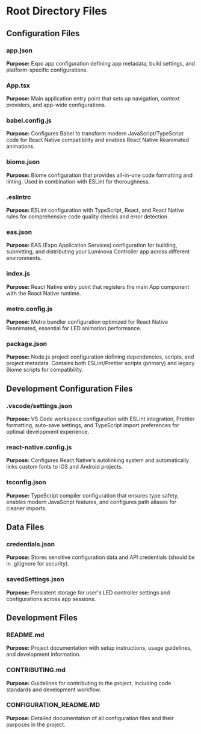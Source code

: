 # Root Directory Files
## Configuration Files
### app.json
**Purpose:** Expo app configuration defining app metadata, build settings, and platform-specific configurations.

### App.tsx
**Purpose:** Main application entry point that sets up navigation, context providers, and app-wide configurations.

### babel.config.js
**Purpose:** Configures Babel to transform modern JavaScript/TypeScript code for React Native compatibility and enables React Native Reanimated animations.

### biome.json
**Purpose:** Biome configuration that provides all-in-one code formatting and linting. Used in combination with ESLint for thoroughness.

### .eslintrc
**Purpose:** ESLint configuration with TypeScript, React, and React Native rules for comprehensive code quality checks and error detection.

### eas.json
**Purpose:** EAS (Expo Application Services) configuration for building, submitting, and distributing your Luminova Controller app across different environments.

### index.js
**Purpose:** React Native entry point that registers the main App component with the React Native runtime.

### metro.config.js
**Purpose:** Metro bundler configuration optimized for React Native Reanimated, essential for LED animation performance.

### package.json
**Purpose:** Node.js project configuration defining dependencies, scripts, and project metadata. Contains both ESLint/Prettier scripts (primary) and legacy Biome scripts for compatibility.

## Development Configuration Files
### .vscode/settings.json
**Purpose:** VS Code workspace configuration with ESLint integration, Prettier formatting, auto-save settings, and TypeScript import preferences for optimal development experience.

### react-native.config.js
**Purpose:** Configures React Native's autolinking system and automatically links custom fonts to iOS and Android projects.

### tsconfig.json
**Purpose:** TypeScript compiler configuration that ensures type safety, enables modern JavaScript features, and configures path aliases for cleaner imports.

## Data Files
### credentials.json
**Purpose:** Stores sensitive configuration data and API credentials (should be in .gitignore for security).

### savedSettings.json
**Purpose:** Persistent storage for user's LED controller settings and configurations across app sessions.

## Development Files

### README.md
**Purpose:** Project documentation with setup instructions, usage guidelines, and development information.

### CONTRIBUTING.md
**Purpose:** Guidelines for contributing to the project, including code standards and development workflow.

### CONFIGURATION_README.MD
**Purpose:** Detailed documentation of all configuration files and their purposes in the project.
